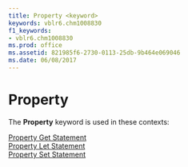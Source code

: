 ```yaml
---
title: Property <keyword>
keywords: vblr6.chm1008830
f1_keywords:
- vblr6.chm1008830
ms.prod: office
ms.assetid: 821985f6-2730-0113-25db-9b464e069046
ms.date: 06/08/2017
---
```



# Property <keyword>

The  **Property** keyword is used in these contexts:

[Property Get Statement](property-get-statement.md)<br/>[Property Let Statement](property-let-statement.md)<br/>[Property Set Statement](property-set-statement.md)<br/>

